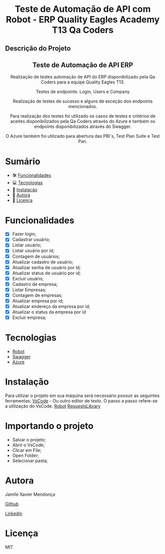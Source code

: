 <h1 align="center">Teste de Automação de API com Robot - ERP Quality Eagles Academy T13 Qa Coders </h1>

## Descrição do Projeto

<h2 align="center">
Teste de Automação de API ERP
</h2>
<p align="center"> Realização de testes automação de API do ERP disponibilizado pela Qa Coders para a equipe Quality Eagles T13. </p>
<p align="center">Testes de endpoints: Login, Users e Company</p>
<p align="center"> Realização de testes de sucesso e alguns de exceção dos endpoints mencionados.</p>
<p align="center">Para realização dos testes foi utilizado os casos de testes e critérios de aceites disponibilizados pela Qa Coders através do Azure e também os endpoints disponibilizados através do Swagger.</p>
<p align="center"> O Azure também foi utilizado para abertura das PBI´s, Test Plan Suite e Test Pan.</p>

# Sumário

- 🛠 [Funcionalidades](#funcionalidades)
- 💻 [Tecnologias](#tecnologias)
- 💽 [Instalação](#instalação)
- 👩 [Autora](#autora)
- 📑 [Licença](#licença)

# Funcionalidades

- [x] Fazer login;
- [x] Cadastrar usuário;
- [x] Listar usuário;
- [x] Listar usuário por id;
- [x] Contagem de usuários;
- [x] Atualizar cadastro de usuário;
- [x] Atualizar senha de usuário por id;
- [x] Atualizar status de usuário por id;
- [x] Excluir usuário;
- [x] Cadastro de empresa;
- [x] Listar Empresas;
- [x] Contagem de empresas;
- [x] Atualizar empresa por id;
- [x] Atualizar endereço da empresa por id;
- [x] Atualizar o status da empresa por id
- [x] Excluir empresa;

# Tecnologias

- [Robot](https://robotframework.org/)
- [Swagger](https://swagger.io/)
- [Azure](https://azure.microsoft.com/pt-br/)

# Instalação

Para utilizar o projeto em sua máquina será necessário possuir as seguintes ferramentas:
[VsCode](https://code.visualstudio.com/) - Ou outro editor de texto. O passo a passo refere-se a utilização do VsCode.
[Robot](https://robotframework.org/)
[RequestsLibrary](https://docs.robotframework.org/docs/different_libraries/requests)

# Importando o projeto

- Salvar o projeto;
- Abrir o VsCode;
- Clicar em File;
- Open Folder;
- Selecionar pasta;

# Autora

<p> Jamile Xavier Mendonça </p>

[Github](https://github.com/jamile-xavier)

[Linkedin](https://www.linkedin.com/in/jamile-xavier/)

# Licença

MIT


